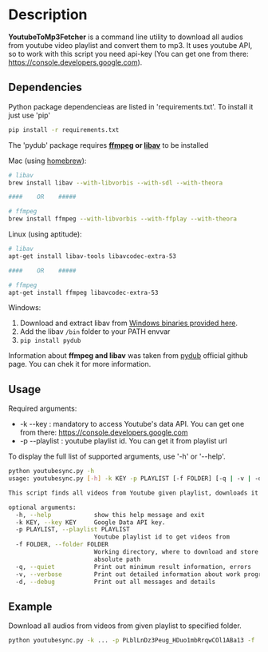 # Description
**YoutubeToMp3Fetcher** is a command line utility to download all audios from youtube video playlist and convert them to mp3. It uses youtube API, so to work with this script you need api-key (You can get one from there: https://console.developers.google.com).

## Dependencies
Python package dependencieas are listed in 'requirements.txt'. To install it just use 'pip'

```bash
pip install -r requirements.txt
```

The 'pydub' package requires **[ffmpeg](http://www.ffmpeg.org/) or 
[libav](http://libav.org/)** to be installed

Mac (using [homebrew](http://brew.sh)):

```bash
# libav
brew install libav --with-libvorbis --with-sdl --with-theora

####    OR    #####

# ffmpeg
brew install ffmpeg --with-libvorbis --with-ffplay --with-theora
```

Linux (using aptitude):

```bash
# libav
apt-get install libav-tools libavcodec-extra-53

####    OR    #####

# ffmpeg
apt-get install ffmpeg libavcodec-extra-53
```

Windows:

1. Download and extract libav from [Windows binaries provided here](http://builds.libav.org/windows/).
2. Add the libav `/bin` folder to your PATH envvar
3. `pip install pydub`

Information about **ffmpeg and libav** was taken from [pydub](https://github.com/jiaaro/pydub) official github page. You can chek it for more information.

## Usage

Required arguments:

* -k --key : mandatory to access Youtube's data API. You can get one from there: https://console.developers.google.com
* -p --playlist : youtube playlist id. You can get it from playlist url

To display the full list of supported arguments, use '-h' or '--help'.

```bash
python youtubesync.py -h
usage: youtubesync.py [-h] -k KEY -p PLAYLIST [-f FOLDER] [-q | -v | -d]

This script finds all videos from Youtube given playlist, downloads it and converts to mp3.

optional arguments:
  -h, --help            show this help message and exit
  -k KEY, --key KEY     Google Data API key.
  -p PLAYLIST, --playlist PLAYLIST
                        Youtube playlist id to get videos from
  -f FOLDER, --folder FOLDER
                        Working directory, where to download and store files,
                        absolute path
  -q, --quiet           Print out minimum result information, errors
  -v, --verbose         Print out detailed information about work progress
  -d, --debug           Print out all messages and details
```

## Example

Download all audios from videos from given playlist to specified folder.

```bash
python youtubesync.py -k ... -p PLblLnDz3Peug_HDuo1mbRrqwCOl1ABa13 -f 'C:\folder\to\download' -v
```